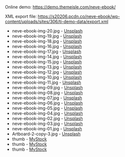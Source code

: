 Online demo: https://demo.themeisle.com/neve-ebook/

XML export file: https://s20206.pcdn.co/neve-ebook/wp-content/uploads/sites/306/ti-demo-data/export.xml

- neve-ebook-img-20.jpg - [Unsplash](https://unsplash.com/photos/CvHeSUdjdE4)
- neve-ebook-img-19.jpg - [Unsplash](https://unsplash.com/photos/7yKhUCkGzGM)
- neve-ebook-img-18.jpg - [Unsplash](https://unsplash.com/photos/lbekri_riMg)
- neve-ebook-img-16.jpg - [Unsplash](https://unsplash.com/photos/7PylgvDm39Q)
- neve-ebook-img-17.jpg - [Unsplash](https://unsplash.com/photos/kOnmHdLJTNI)
- neve-ebook-img-14.jpg - [Unsplash](https://unsplash.com/photos/V8DUsA0Pxfs)
- neve-ebook-img-15.jpg - [Unsplash](https://unsplash.com/photos/rX12B5uX7QM)
- neve-ebook-img-13.jpg - [Unsplash](https://unsplash.com/photos/4I4i-i8coIc)
- neve-ebook-img-12.jpg - [Unsplash](https://unsplash.com/photos/0gkw_9fy0eQ)
- neve-ebook-img-10.jpg - [Unsplash](https://unsplash.com/photos/e5YjVcIJW-A)
- neve-ebook-img-11.jpg - [Unsplash](https://unsplash.com/photos/kEXMAGTivXA)
- neve-ebook-img-09.jpg - [Unsplash](https://unsplash.com/photos/AR4sQoG4txg)
- neve-ebook-img-08.jpg - [Unsplash](https://unsplash.com/photos/gCs1ZFbGv0U)
- neve-ebook-img-07.jpg - [Unsplash](https://unsplash.com/photos/V8DUsA0Pxfs)
- neve-ebook-img-06.jpg - [Unsplash](https://unsplash.com/photos/mrALaeWBC0c)
- neve-ebook-img-05.jpg - [Unsplash](https://unsplash.com/photos/rX12B5uX7QM)
- neve-ebook-img-04.jpg - [Unsplash](https://unsplash.com/photos/rX12B5uX7QM)
- neve-ebook-img-02.jpg - [Unsplash](https://unsplash.com/photos/gCs1ZFbGv0U)
- neve-ebook-img-03.jpg - [Unsplash](https://unsplash.com/photos/mrALaeWBC0c)
- neve-ebook-img-01.jpg - [Unsplash](https://unsplash.com/photos/XQD-eLInH6s)
- Artboard-2-copy-3.jpg - [Unsplash](https://unsplash.com/photos/V8DUsA0Pxfs)
- thumb - [MyStock](http://mystock.themeisle.com/photo/the-statue-of-liberty-at-sunset/)
- thumb - [MyStock](http://mystock.themeisle.com/photo/brasov-old-city/)
- thumb - [MyStock](http://mystock.themeisle.com/photo/mysterious-man-2/)